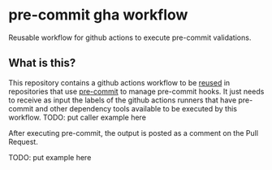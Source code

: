 # pre-commit gha workflow

Reusable workflow for github actions to execute pre-commit validations.

## What is this?

This repository contains a github actions workflow to be [reused](https://docs.github.com/en/actions/learn-github-actions/reusing-workflows) in repositories that use [pre-commit](https://pre-commit.com/) to manage pre-commit hooks. 
It just needs to receive as input the labels of the github actions runners that have pre-commit and other dependency tools available to be executed by this workflow.
TODO: put caller example here


After executing pre-commit, the output is posted as a comment on the Pull Request.

TODO: put example here
